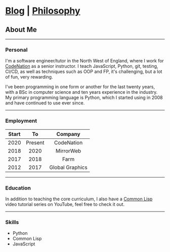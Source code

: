 # [Blog](blog.md) | [Philosophy](philosophy.md)

## About Me

---

### Personal

I'm a software engineer/tutor in the North West of England, where I work for [CodeNation](https://wearecodenation.com/ "CodeNation") as a senior instructor. I teach JavaScript, Python, git, testing, CI/CD, as well as techniques such as OOP and FP, it's challenging, but a lot of fun, very rewarding.

I've been programming in one form or another for the last twenty years, with a BSc in computer science and ten years experience in the industry. My primary programming language is Python, which I started using in 2008 and have continued to use ever since.

---

### Employment

| Start | To      | Company         |
| :---: | :------:| :-------------: |
| 2020  | Present | CodeNation      |
| 2018  | 2020    | MirrorWeb       |
| 2017  | 2018    | Farm            |
| 2012  | 2017    | Global Graphics |

---

### Education

In addition to teaching the core curriculum, I also have a [Common Lisp](https://www.youtube.com/channel/UC1J47RqBfY6VgLUZ5YSYkqw) video tutorial series on YouTube, feel free to check it out.

---

### Skills

- Python
- Common Lisp
- JavaScript
